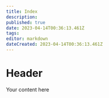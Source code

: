 ```yaml
---
title: Index
description: 
published: true
date: 2023-04-14T00:36:13.461Z
tags: 
editor: markdown
dateCreated: 2023-04-14T00:36:13.461Z
---
```


# Header
Your content here